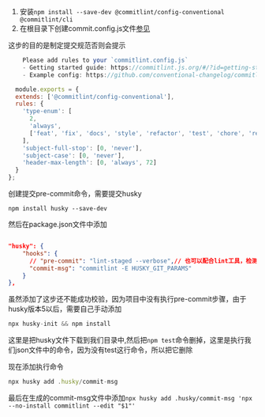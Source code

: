 1. 安装`npm install --save-dev @commitlint/config-conventional @commitlint/cli`
2. 在根目录下创建commit.config.js文件[参见](https://commitlint.js.org/#/reference-rules)

这步的目的是制定提交规范否则会提示

```javascript
    Please add rules to your `commitlint.config.js`
    - Getting started guide: https://commitlint.js.org/#/?id=getting-started
    - Example config: https://github.com/conventional-changelog/commitlint/blob/master/%40commitlint/config-conventional/index.js [empty-rules]

```

```javascript
  module.exports = {
  extends: ['@commitlint/config-conventional'],
  rules: {
    'type-enum': [
      2,
      'always',
      ['feat', 'fix', 'docs', 'style', 'refactor', 'test', 'chore', 'revert']
    ],
    'subject-full-stop': [0, 'never'],
    'subject-case': [0, 'never'],
    'header-max-length': [0, 'always', 72]
  }
};

```

创建提交pre-commit命令，需要提交husky

`npm install husky --save-dev`

然后在package.json文件中添加

```json

"husky": {
    "hooks": {
      // "pre-commit": "lint-staged --verbose",// 也可以配合lint工具，检测代码等
      "commit-msg": "commitlint -E HUSKY_GIT_PARAMS"
    }
},
```


虽然添加了这步还不能成功校验，因为项目中没有执行pre-commit步骤，由于husky版本5以后，需要自己手动添加

```javascript
npx husky-init && npm install
```


这里是把husky文件下载到我们目录中,然后把`npm test`命令删掉，这里是执行我们json文件中的命令，因为没有test这行命令，所以把它删除

现在添加执行命令

```javascript
npx husky add .husky/commit-msg
```

最后在生成的commit-msg文件中添加`npx husky add .husky/commit-msg 'npx --no-install commitlint --edit "$1"'`

